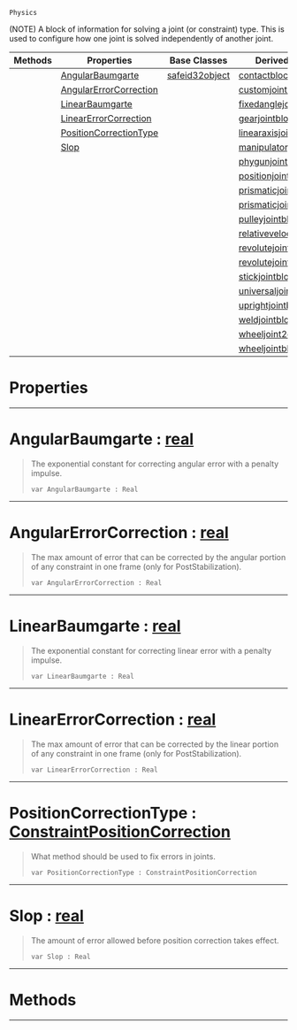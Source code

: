  `Physics`

(NOTE) A block of information for solving a joint (or constraint) type. This is used to configure how one joint is solved independently of another joint.

|Methods|Properties|Base Classes|Derived Classes|
|---|---|---|---|
| |[AngularBaumgarte](constraintconfigblock.md#angularbaumgarte-zilch-en)|[safeid32object](safeid32object.md)|[contactblock](contactblock.md)|
| |[AngularErrorCorrection](constraintconfigblock.md#angularerrorcorrection-z)| |[customjointblock](customjointblock.md)|
| |[LinearBaumgarte](constraintconfigblock.md#linearbaumgarte-zilch-eng)| |[fixedanglejointblock](fixedanglejointblock.md)|
| |[LinearErrorCorrection](constraintconfigblock.md#linearerrorcorrection-ze)| |[gearjointblock](gearjointblock.md)|
| |[PositionCorrectionType](constraintconfigblock.md#positioncorrectiontype-z)| |[linearaxisjointblock](linearaxisjointblock.md)|
| |[Slop](constraintconfigblock.md#slop-zilch-engine-documen)| |[manipulatorjointblock](manipulatorjointblock.md)|
| | | |[phygunjointblock](phygunjointblock.md)|
| | | |[positionjointblock](positionjointblock.md)|
| | | |[prismaticjoint2dblock](prismaticjoint2dblock.md)|
| | | |[prismaticjointblock](prismaticjointblock.md)|
| | | |[pulleyjointblock](pulleyjointblock.md)|
| | | |[relativevelocityjointblock](relativevelocityjointblock.md)|
| | | |[revolutejoint2dblock](revolutejoint2dblock.md)|
| | | |[revolutejointblock](revolutejointblock.md)|
| | | |[stickjointblock](stickjointblock.md)|
| | | |[universaljointblock](universaljointblock.md)|
| | | |[uprightjointblock](uprightjointblock.md)|
| | | |[weldjointblock](weldjointblock.md)|
| | | |[wheeljoint2dblock](wheeljoint2dblock.md)|
| | | |[wheeljointblock](wheeljointblock.md)|


 #  Properties


---  
 #  AngularBaumgarte : [real](../nada_base_types/real.md)

> The exponential constant for correcting angular error with a penalty impulse.
> ```TS:Nada
> var AngularBaumgarte : Real


---  
 #  AngularErrorCorrection : [real](../nada_base_types/real.md)

> The max amount of error that can be corrected by the angular portion of any constraint in one frame (only for PostStabilization).
> ```TS:Nada
> var AngularErrorCorrection : Real


---  
 #  LinearBaumgarte : [real](../nada_base_types/real.md)

> The exponential constant for correcting linear error with a penalty impulse.
> ```TS:Nada
> var LinearBaumgarte : Real


---  
 #  LinearErrorCorrection : [real](../nada_base_types/real.md)

> The max amount of error that can be corrected by the linear portion of any constraint in one frame (only for PostStabilization).
> ```TS:Nada
> var LinearErrorCorrection : Real


---  
 #  PositionCorrectionType : [ConstraintPositionCorrection](../enum_reference.md#constraintpositioncorrection)

> What method should be used to fix errors in joints.
> ```TS:Nada
> var PositionCorrectionType : ConstraintPositionCorrection


---  
 #  Slop : [real](../nada_base_types/real.md)

> The amount of error allowed before position correction takes effect.
> ```TS:Nada
> var Slop : Real


---  
 #  Methods


---  
 

 